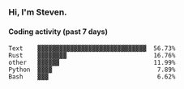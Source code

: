 ### Hi, I'm Steven.

#### Coding activity (past 7 days)
```
Text    ▓▓▓▓▓▓▓▓▓▓▓▓▓▓▓▓▓▓▓▓▓▓▓▓▓▓▓▓▓▓  56.73%
Rust    ▓▓▓▓▓▓▓▓                        16.76%
other   ▓▓▓▓▓▓                          11.99%
Python  ▓▓▓▓                             7.89%
Bash    ▓▓▓                              6.62%
```
